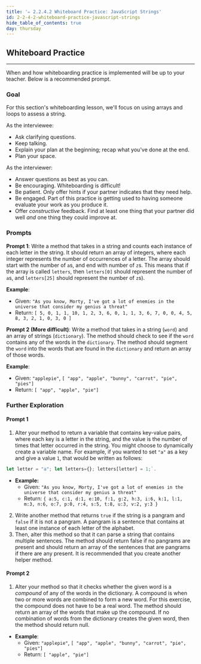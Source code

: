 ```yaml
---
title: '✏️ 2.2.4.2 Whiteboard Practice: JavaScript Strings'
id: 2-2-4-2-whiteboard-practice-javascript-strings
hide_table_of_contents: true
day: thursday
---
```


## Whiteboard Practice
---

When and how whiteboarding practice is implemented will be up to your teacher. Below is a recommended prompt.

### Goal

For this section's whiteboarding lesson, we'll focus on using arrays and loops to assess a string.

As the interviewee:

* Ask clarifying questions.
* Keep talking.
* Explain your plan at the beginning; recap what you've done at the end.
* Plan your space.

As the interviewer:

* Answer questions as best as you can.
* Be encouraging. Whiteboarding is difficult!
* Be patient. Only offer hints if your partner indicates that they need help.
* Be engaged. Part of this practice is getting used to having someone evaluate your work as you produce it.
* Offer _constructive_ feedback. Find at least one thing that your partner did well _and_ one thing they could improve at.

### Prompts

**Prompt 1**: Write a method that takes in a string and counts each instance of each letter in the string. It should return an array of integers, where each integer represents the number of occurrences of a letter. The array should start with the number of `a`s, and end with number of `z`s. This means that if the array is called `letters`, then `letters[0]` should represent the number of `a`s, and `letters[25]` should represent the number of `z`s).

**Example**:

* Given: `"As you know, Morty, I've got a lot of enemies in the universe that consider my genius a threat"`
* Return: `[ 5, 0, 1, 1, 10, 1, 2, 3, 6, 0, 1, 1, 3, 6, 7, 0, 0, 4, 5, 8, 3, 2, 1, 0, 3, 0 ]`


**Prompt 2 (More difficult)**: Write a method that takes in a string (`word`) and an array of strings (`dictionary`). The method should check to see if the `word` contains any of the words in the `dictionary`. The method should segment the `word` into the words that are found in the `dictionary` and return an array of those words.

**Example**:

* Given: `"applepie"`, `[ "app", "apple", "bunny", "carrot", "pie", "pies"]`
* Return: `[ "app", "apple", "pie"]`

### Further Exploration

#### Prompt 1

1. Alter your method to return a variable that contains key-value pairs, where each key is a letter in the string, and the value is the number of times that letter occurred in the string. You might choose to dynamically create a variable name. For example, if you wanted to set `"a"` as a key and give a value `1`, that would be written as follows:

```js 
let letter = "a"; let letters={}; letters[letter] = 1;`.   
```

  * **Example:** 
    * Given: `"As you know, Morty, I've got a lot of enemies in the universe that consider my genius a threat"`
    * Return: `{ a:5, c:1, d:1, e:10, f:1, g:2, h:3, i:6, k:1, l:1, m:3, n:6, o:7, p:0, r:4, s:5, t:8, u:3, v:2, y:3 }`


2. Write another method that returns `true` if the string is a pangram and `false` if it is not a pangram. A pangram is a sentence that contains at least one instance of each letter of the alphabet.
3. Then, alter this method so that it can parse a string that contains multiple sentences. The method should return false if no pangrams are present and should return an array of the sentences that are pangrams if there are any present. It is recommended that you create another helper method.
  
#### Prompt 2

1. Alter your method so that it checks whether the given word is a _compound_ of any of the words in the dictionary. A compound is when two or more words are combined to form a new word. For this exercise, the compound does not have to be a real word. The method should return an array of the words that make up the compound. If no combination of words from the dictionary creates the given word, then the method should return null. 
  * **Example**:
    * Given: `"applepie"`, `[ "app", "apple", "bunny", "carrot", "pie", "pies"]`
    * Return: `[ "apple", "pie"]`
